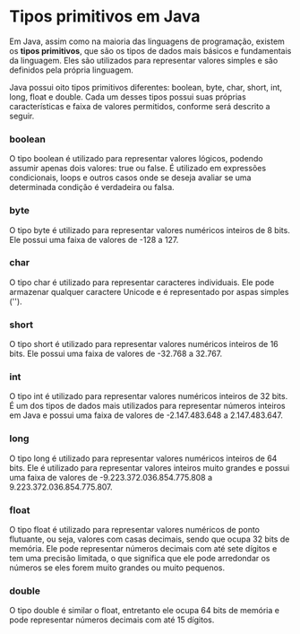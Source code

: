 # Tipos primitivos em Java

Em Java, assim como na maioria das linguagens de programação, existem os **tipos primitivos**, que são os tipos de dados mais básicos e fundamentais da linguagem.  Eles são utilizados para representar valores simples e são definidos  pela própria linguagem.

Java possui oito tipos primitivos diferentes: boolean, byte, char,  short, int, long, float e double. Cada um desses tipos possui suas  próprias características e faixa de valores permitidos, conforme será  descrito a seguir. 

### **boolean**

O tipo boolean é utilizado para representar valores lógicos, podendo  assumir apenas dois valores: true ou false. É utilizado em expressões  condicionais, loops e outros casos onde se deseja avaliar se uma  determinada condição é verdadeira ou falsa.

### **byte**

O tipo byte é utilizado para representar valores numéricos inteiros de 8 bits. Ele possui uma faixa de valores de -128 a 127.

### **char**

O tipo char é utilizado para representar caracteres individuais. Ele  pode armazenar qualquer caractere Unicode e é representado por aspas  simples ('').

### **short**

O tipo short é utilizado para representar valores numéricos inteiros  de 16 bits. Ele possui uma faixa de valores de -32.768 a 32.767.

### **int**

O tipo int é utilizado para representar valores numéricos inteiros de 32 bits. É um dos tipos de dados mais utilizados para representar  números inteiros em Java e possui uma faixa de valores de -2.147.483.648 a 2.147.483.647.

### **long** 

O tipo long é utilizado para representar valores numéricos inteiros  de 64 bits. Ele é utilizado para representar valores inteiros muito  grandes e possui uma faixa de valores de -9.223.372.036.854.775.808 a  9.223.372.036.854.775.807.

### **float** 

O tipo float é utilizado para representar valores numéricos de ponto  flutuante, ou seja, valores com casas decimais, sendo que ocupa 32 bits  de memória. Ele pode representar números decimais com até sete dígitos e tem uma precisão limitada, o que significa que ele pode arredondar os  números se eles forem muito grandes ou muito pequenos.

### **double** 

O tipo double é similar o float, entretanto ele ocupa 64 bits de memória e pode representar números decimais com até 15 dígitos. 